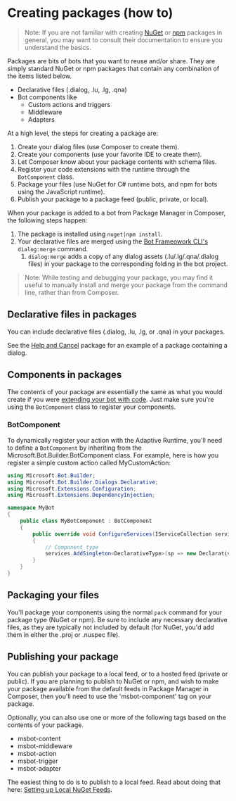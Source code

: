 # Creating packages (how to)

>Note: If you are not familiar with creating [NuGet](https://nuget.org) or [npm](https://npmjs.com) packages in general, you may want to consult their documentation to ensure you understand the basics.

Packages are bits of bots that you want to reuse and/or share. They are simply standard NuGet or npm packages that contain any combination of the items listed below.

- Declarative files (.dialog, .lu, .lg, .qna)
- Bot components like
  - Custom actions and triggers
  - Middleware
  - Adapters

At a high level, the steps for creating a package are:

1. Create your dialog files (use Composer to create them).
2. Create your components (use your favorite IDE to create them).
3. Let Composer know about your package contents with schema files.
4. Register your code extensions with the runtime through the `BotComponent` class.
5. Package your files (use NuGet for C# runtime bots, and npm for bots using the JavaScript runtime).
6. Publish your package to a package feed (public, private, or local).

When your package is added to a bot from Package Manager in Composer, the following steps happen:

1. The package is installed using `nuget|npm install`.
2. Your declarative files are merged using the [Bot Frameowork CLI's](https://github.com/microsoft/botframework-cli) `dialog:merge` command.
    1. `dialog:merge` adds a copy of any dialog assets (.lu/.lg/.qna/.dialog files) in your package to the corresponding folding in the bot project.

> Note: While testing and debugging your package, you may find it useful to manually install and merge your package from the command line, rather than from Composer.

## Declarative files in packages

You can include declarative files (.dialog, .lu, .lg, or .qna) in your packages. 

See the [Help and Cancel](/packages/HelpAndCancel) package for an example of a package containing a dialog.

## Components in packages

The contents of your package are essentially the same as what you would create if you were [extending your bot with code](/docs/extending-with-code.md). Just make sure you're using the `BotComponent` class to register your components.

### BotComponent

To dynamically register your action with the Adaptive Runtime, you'll need to define a `BotComponent` by inheriting from the Microsoft.Bot.Builder.BotComponent class. For example, here is how you register a simple custom action called MyCustomAction:

```c#
using Microsoft.Bot.Builder;
using Microsoft.Bot.Builder.Dialogs.Declarative;
using Microsoft.Extensions.Configuration;
using Microsoft.Extensions.DependencyInjection;

namespace MyBot
{
    public class MyBotComponent : BotComponent
    {
        public override void ConfigureServices(IServiceCollection services, IConfiguration configuration)
        {
            // Component type
            services.AddSingleton<DeclarativeType>(sp => new DeclarativeType<MyCustomAction>(MyCustomAction.Kind));
        }
    }
}
```

## Packaging your files

You'll package your components using the normal `pack` command for your package type (NuGet or npm). Be sure to include any necessary declarative files, as they are typically not included by default (for NuGet, you'd add them in either the .proj or .nuspec file).

## Publishing your package

You can publish your package to a local feed, or to a hosted feed (private or public). If you are planning to publish to NuGet or npm, and wish to make your package available from the default feeds in Package Manager in Composer, then you'll need to use the 'msbot-component' tag on your package.

Optionally, you can also use one or more of the following tags based on the contents of your package.

- msbot-content
- msbot-middleware
- msbot-action
- msbot-trigger
- msbot-adapter

The easiest thing to do is to publish to a local feed. Read about doing that here: [Setting up Local NuGet Feeds](https://docs.microsoft.com/nuget/hosting-packages/local-feeds).
